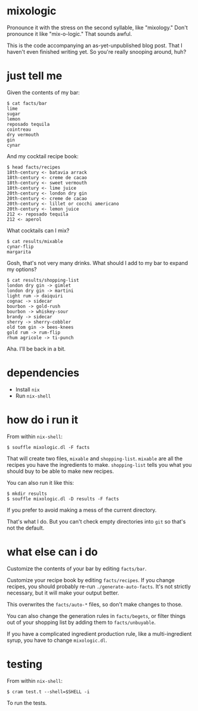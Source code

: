# mixologic

Pronounce it with the stress on the second syllable, like "mixology." Don't pronounce it like "mix-o-logic." That sounds awful.

This is the code accompanying an as-yet-unpublished blog post. That I haven't even finished writing yet. So you're really snooping around, huh?

# just tell me

Given the contents of my bar:

```shell-session
$ cat facts/bar
lime
sugar
lemon
reposado tequila
cointreau
dry vermouth
gin
cynar
```

And my cocktail recipe book:

```shell-session
$ head facts/recipes
18th-century <- batavia arrack
18th-century <- creme de cacao
18th-century <- sweet vermouth
18th-century <- lime juice
20th-century <- london dry gin
20th-century <- creme de cacao
20th-century <- lillet or cocchi americano
20th-century <- lemon juice
212 <- reposado tequila
212 <- aperol
```

What cocktails can I mix?

```shell-session
$ cat results/mixable
cynar-flip
margarita
```

Gosh, that's not very many drinks. What should I add to my bar to expand my options?

```shell-session
$ cat results/shopping-list
london dry gin -> gimlet
london dry gin -> martini
light rum -> daiquiri
cognac -> sidecar
bourbon -> gold-rush
bourbon -> whiskey-sour
brandy -> sidecar
sherry -> sherry-cobbler
old tom gin -> bees-knees
gold rum -> rum-flip
rhum agricole -> ti-punch
```

Aha. I'll be back in a bit.

# dependencies

- Install `nix`
- Run `nix-shell`

# how do i run it

From within `nix-shell`:

    $ souffle mixologic.dl -F facts

That will create two files, `mixable` and `shopping-list`. `mixable` are all the recipes you have the ingredients to make. `shopping-list` tells you what you should buy to be able to make new recipes.

You can also run it like this:

    $ mkdir results
    $ souffle mixologic.dl -D results -F facts

If you prefer to avoid making a mess of the current directory.

That's what I do. But you can't check empty directories into `git` so that's not the default.

# what else can i do

Customize the contents of your bar by editing `facts/bar`.

Customize your recipe book by editing `facts/recipes`. If you change recipes, you should probably re-run `./generate-auto-facts`. It's not strictly necessary, but it will make your output better.

This overwrites the `facts/auto-*` files, so don't make changes to those.

You can also change the generation rules in `facts/begets`, or filter things out of your shopping list by adding them to `facts/unbuyable`.

If you have a complicated ingredient production rule, like a multi-ingredient syrup, you have to change `mixologic.dl`.

# testing

From within `nix-shell`:

    $ cram test.t --shell=$SHELL -i

To run the tests.
